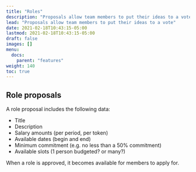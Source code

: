 ```yaml
---
title: "Roles"
description: "Proposals allow team members to put their ideas to a vote"
lead: "Proposals allow team members to put their ideas to a vote"
date: 2021-02-18T10:43:15-05:00
lastmod: 2021-02-18T10:43:15-05:00
draft: false
images: []
menu: 
  docs:
    parent: "features"
weight: 140
toc: true
---
```


## Role proposals
A role proposal includes the following data:
- Title
- Description
- Salary amounts (per period, per token)
- Available dates (begin and end)
- Minimum commitment (e.g. no less than a 50% commitment)
- Available slots (1 person budgeted? or many?)

When a role is approved, it becomes available for members to apply for.